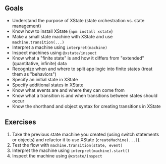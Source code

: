 

## Goals 
- Understand the purpose of XState (state orchestration vs. state management)
- Know how to install XState (`npm install xstate`)
- Make a small state machine with XState and use `machine.transition(...)`
- Interpret a machine using `interpret(machine)`
- Inspect machines using `@xstate/inspect`
- Know what a "finite state" is and how it differs from "extended" (quantitative, infinite) data
- Recognize when and where to split app logic into finite states (treat them as "behaviors")
- Specify an initial state in XState
- Specify additional states in XState
- Know what events are and where they can come from
- Know what a transition is and when transitions between states should occur
- Know the shorthand and object syntax for creating transitions in XState

## Exercises

1. Take the previous state machine you created (using switch statements or objects) and refactor it to use XState (`createMachine(...)`).
2. Test the flow with `machine.transition(state, event)`
3. Interpret the machine using `interpret(machine).start()`
4. Inspect the machine using `@xstate/inspect`
